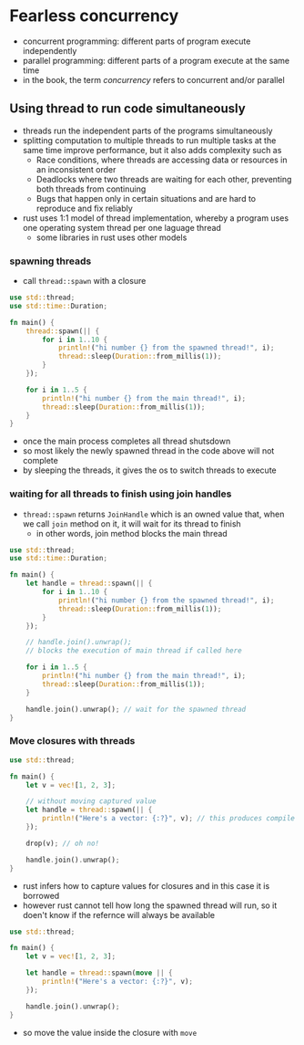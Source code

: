 # Fearless concurrency
- concurrent programming: different parts of program execute independently
- parallel programming: different parts of a program execute at the same time
- in the book, the term *concurrency* refers to concurrent and/or parallel

## Using thread to run code simultaneously
- threads run the independent parts of the programs simultaneously
- splitting computation to multiple threads to run multiple tasks at the same time improve performance, but it also adds complexity such as
  - Race conditions, where threads are accessing data or resources in an inconsistent order 
  - Deadlocks where two threads are waiting for each other, preventing both threads from continuing 
  - Bugs that happen only in certain situations and are hard to reproduce and fix reliably
- rust uses 1:1 model of thread implementation, whereby a program uses one operating system thread per one laguage thread
  - some libraries in rust uses other models
### spawning threads 
- call `thread::spawn` with a closure
```rust
use std::thread;
use std::time::Duration;

fn main() {
    thread::spawn(|| {
        for i in 1..10 {
            println!("hi number {} from the spawned thread!", i);
            thread::sleep(Duration::from_millis(1));
        }
    });

    for i in 1..5 {
        println!("hi number {} from the main thread!", i);
        thread::sleep(Duration::from_millis(1));
    }
}
```
- once the main process completes all thread shutsdown
- so most likely the newly spawned thread in the code above will not complete
- by sleeping the threads, it gives the os to switch threads to execute
### waiting for all threads to finish using join handles
- `thread::spawn` returns `JoinHandle` which is an owned value that, when we call `join` method on it, it will wait for its thread to finish
  - in other words, join method blocks the main thread
```rust
use std::thread;
use std::time::Duration;

fn main() {
    let handle = thread::spawn(|| {
        for i in 1..10 {
            println!("hi number {} from the spawned thread!", i);
            thread::sleep(Duration::from_millis(1));
        }
    });

    // handle.join().unwrap(); 
    // blocks the execution of main thread if called here

    for i in 1..5 {
        println!("hi number {} from the main thread!", i);
        thread::sleep(Duration::from_millis(1));
    }

    handle.join().unwrap(); // wait for the spawned thread
}
```
### Move closures with threads
```rust
use std::thread;

fn main() {
    let v = vec![1, 2, 3];

    // without moving captured value
    let handle = thread::spawn(|| {
        println!("Here's a vector: {:?}", v); // this produces compile error
    });

    drop(v); // oh no!

    handle.join().unwrap();
}
```
- rust infers how to capture values for closures and in this case it is borrowed
- however rust cannot tell how long the spawned thread will run, so it doen't know if the refernce will always be available
```rust
use std::thread;

fn main() {
    let v = vec![1, 2, 3];

    let handle = thread::spawn(move || {
        println!("Here's a vector: {:?}", v);
    });

    handle.join().unwrap();
}
```
- so move the value inside the closure with `move`
